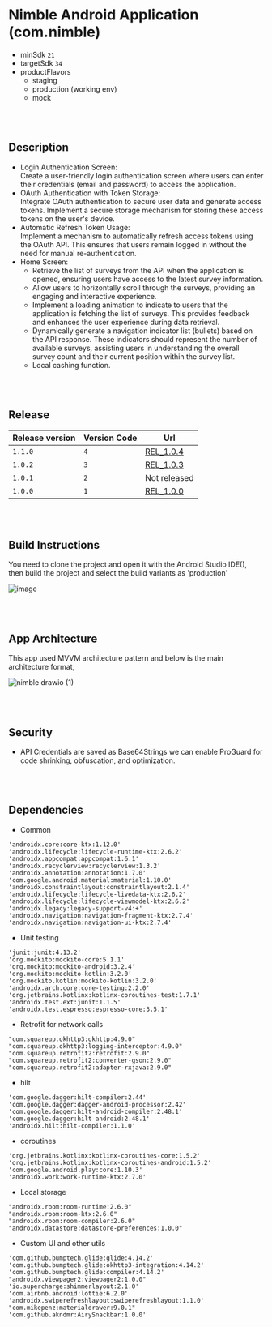 # Nimble Android Application (com.nimble)

- minSdk ```21```
- targetSdk ```34```
- productFlavors
  - staging
  - production (working env)
  - mock

<br><br>

## Description

- Login Authentication Screen:<br>
Create a user-friendly login authentication screen where users can enter their credentials (email and password) to access the application.
- OAuth Authentication with Token Storage:<br>
Integrate OAuth authentication to secure user data and generate access tokens. Implement a secure storage mechanism for storing these access tokens on the user's device.
- Automatic Refresh Token Usage:<br>
Implement a mechanism to automatically refresh access tokens using the OAuth API. This ensures that users remain logged in without the need for manual re-authentication.
- Home Screen:<br>
  - Retrieve the list of surveys from the API when the application is opened, ensuring users have access to the latest survey information.
  - Allow users to horizontally scroll through the surveys, providing an engaging and interactive experience.
  - Implement a loading animation to indicate to users that the application is fetching the list of surveys. This provides feedback and enhances the user experience during data retrieval.
  - Dynamically generate a navigation indicator list (bullets) based on the API response. These indicators should represent the number of available surveys, assisting users in understanding the overall survey count and their current position within the survey list.
  - Local cashing function.

<br><br>

## Release
 
| Release version  | Version Code | Url |
| ------------- | ------------- | ------------- |
| ```1.1.0```  | ```4```  | [REL_1.0.4](https://github.com/CharithaRatnayake/Nimble/releases/tag/REL_1.0.4) |
| ```1.0.2```  | ```3```  | [REL_1.0.3](https://github.com/CharithaRatnayake/Nimble/releases/tag/REL_1.0.3) |
| ```1.0.1```  | ```2```  | Not released |
| ```1.0.0```  | ```1```  | [REL_1.0.0](https://github.com/CharithaRatnayake/Nimble/releases/tag/REL_1.0.0) |

<br><br>

## Build Instructions
You need to clone the project and open it with the Android Studio IDE(), then build the project and select the build variants as 'production'

![image](https://github.com/CharithaRatnayake/Nimble/assets/23307834/74a6e498-4547-4900-8082-3422b296ce5f)


<br><br>

## App Architecture
This app used MVVM architecture pattern and below is the main architecture format,

![nimble drawio (1)](https://github.com/CharithaRatnayake/Nimble/assets/23307834/434a79c7-efce-45f5-af03-f0e8630ed246)

<br><br>

## Security
- API Credentials are saved as Base64Strings we can enable ProGuard for code shrinking, obfuscation, and optimization.

<br><br>

## Dependencies
- Common
```
'androidx.core:core-ktx:1.12.0'
'androidx.lifecycle:lifecycle-runtime-ktx:2.6.2'
'androidx.appcompat:appcompat:1.6.1'
'androidx.recyclerview:recyclerview:1.3.2'
'androidx.annotation:annotation:1.7.0'
'com.google.android.material:material:1.10.0'
'androidx.constraintlayout:constraintlayout:2.1.4'
'androidx.lifecycle:lifecycle-livedata-ktx:2.6.2'
'androidx.lifecycle:lifecycle-viewmodel-ktx:2.6.2'
'androidx.legacy:legacy-support-v4:+'
'androidx.navigation:navigation-fragment-ktx:2.7.4'
'androidx.navigation:navigation-ui-ktx:2.7.4'
```

- Unit testing
```
'junit:junit:4.13.2'
'org.mockito:mockito-core:5.1.1'
'org.mockito:mockito-android:3.2.4'
'org.mockito:mockito-kotlin:3.2.0'
'org.mockito.kotlin:mockito-kotlin:3.2.0'
'androidx.arch.core:core-testing:2.2.0'
'org.jetbrains.kotlinx:kotlinx-coroutines-test:1.7.1'
'androidx.test.ext:junit:1.1.5'
'androidx.test.espresso:espresso-core:3.5.1'
```

- Retrofit for network calls
```
"com.squareup.okhttp3:okhttp:4.9.0"
"com.squareup.okhttp3:logging-interceptor:4.9.0"
"com.squareup.retrofit2:retrofit:2.9.0"
"com.squareup.retrofit2:converter-gson:2.9.0"
"com.squareup.retrofit2:adapter-rxjava:2.9.0"
```

- hilt
```
'com.google.dagger:hilt-compiler:2.44'
'com.google.dagger:dagger-android-processor:2.42'
'com.google.dagger:hilt-android-compiler:2.48.1'
'com.google.dagger:hilt-android:2.48.1'
'androidx.hilt:hilt-compiler:1.1.0'
```

- coroutines
```
'org.jetbrains.kotlinx:kotlinx-coroutines-core:1.5.2'
'org.jetbrains.kotlinx:kotlinx-coroutines-android:1.5.2'
'com.google.android.play:core:1.10.3'
'androidx.work:work-runtime-ktx:2.7.0'
```

- Local storage
```
"androidx.room:room-runtime:2.6.0"
"androidx.room:room-ktx:2.6.0"
"androidx.room:room-compiler:2.6.0"
"androidx.datastore:datastore-preferences:1.0.0"
```

- Custom UI and other utils
```
'com.github.bumptech.glide:glide:4.14.2'
'com.github.bumptech.glide:okhttp3-integration:4.14.2'
'com.github.bumptech.glide:compiler:4.14.2'
"androidx.viewpager2:viewpager2:1.0.0"
'io.supercharge:shimmerlayout:2.1.0'
'com.airbnb.android:lottie:6.2.0'
'androidx.swiperefreshlayout:swiperefreshlayout:1.1.0'
"com.mikepenz:materialdrawer:9.0.1"
'com.github.akndmr:AirySnackbar:1.0.0'
```

